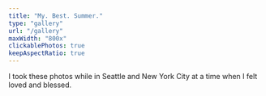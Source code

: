 ```yaml
---
title: "My. Best. Summer."
type: "gallery"
url: "/gallery"
maxWidth: "800x"
clickablePhotos: true
keepAspectRatio: true
---
```


I took these photos while in Seattle and New York City at a time when I felt loved and blessed.
